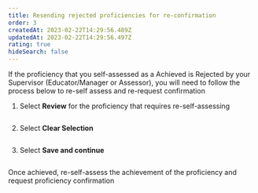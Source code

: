 ```yaml
---
title: Resending rejected proficiencies for re-confirmation
order: 3
createdAt: 2023-02-22T14:29:56.489Z
updatedAt: 2023-02-22T14:29:56.497Z
rating: true
hideSearch: false
---
```

If the proficiency that you self-assessed as a Achieved is Rejected by your Supervisor (Educator/Manager or Assessor), you will need to follow the process below to re-self assess and re-request confirmation

1. Select **Review** for the proficiency that requires re-self-assessing

   ![]()
2. Select **Clear Selection**

   ![]()
3. Select **Save and continue**

   ![]()

Once achieved, re-self-assess the achievement of the proficiency and request proficiency confirmation